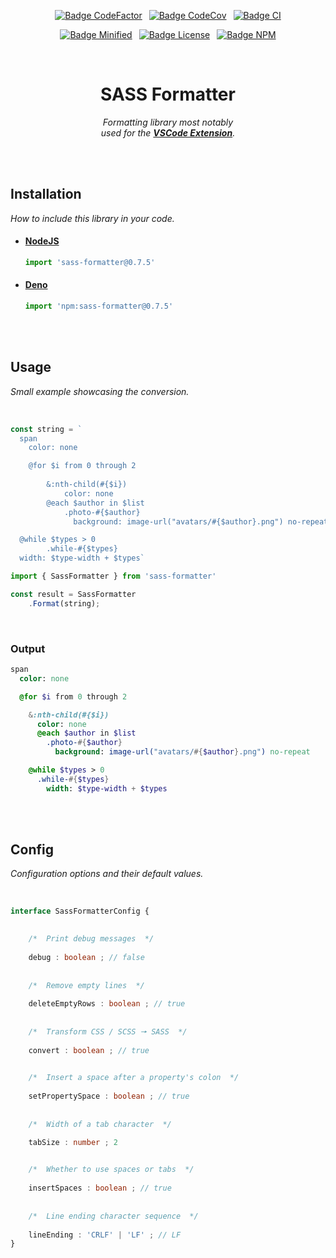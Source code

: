 
<div align = center>

[![Badge CodeFactor]][CodeFactor]  
[![Badge CodeCov]][CodeCov]  
[![Badge CI]][CI]

[![Badge Minified]][Minified]  
[![Badge License]][License]  
[![Badge NPM]][NPM]

<br>

# SASS Formatter

*Formatting library most notably*  
*used for the **[VSCode Extension]**.*

</div>

<br>
<br>

## Installation

*How to include this library in your code.*

-   #### [NodeJS]

    ```typescript
    import 'sass-formatter@0.7.5'
    ```

-   #### [Deno]

    ```typescript
    import 'npm:sass-formatter@0.7.5'
    ```

<br>
<br>

## Usage

*Small example showcasing the conversion.*

<br>

```typescript
const string = `
  span
    color: none

    @for $i from 0 through 2
       
        &:nth-child(#{$i})
            color: none
        @each $author in $list
            .photo-#{$author}
              background: image-url("avatars/#{$author}.png") no-repeat

  @while $types > 0
        .while-#{$types}
  width: $type-width + $types`
```

```typescript
import { SassFormatter } from 'sass-formatter'

const result = SassFormatter
    .Format(string);
```

<br>

### Output

```sass
span
  color: none

  @for $i from 0 through 2

    &:nth-child(#{$i})
      color: none
      @each $author in $list
        .photo-#{$author}
          background: image-url("avatars/#{$author}.png") no-repeat

    @while $types > 0
      .while-#{$types}
        width: $type-width + $types
```



<br>
<br>

## Config

*Configuration options and their default values.*

<br>

```ts
interface SassFormatterConfig {
    

    /*  Print debug messages  */
    
    debug : boolean ; // false
    
    
    /*  Remove empty lines  */
    
    deleteEmptyRows : boolean ; // true
    
    
    /*  Transform CSS / SCSS 🠖 SASS  */
    
    convert : boolean ; // true
    

    /*  Insert a space after a property's colon  */
    
    setPropertySpace : boolean ; // true
    
    
    /*  Width of a tab character  */

    tabSize : number ; 2
    

    /*  Whether to use spaces or tabs  */
    
    insertSpaces : boolean ; // true
    
    
    /*  Line ending character sequence  */
    
    lineEnding : 'CRLF' | 'LF' ; // LF
}
```

<br>


<!----------------------------------------------------------------------------->

[VSCode Extension]: https://github.com/TheRealSyler/vscode-sass-indented
[CodeFactor]: https://www.codefactor.io/repository/github/therealsyler/sass-formatter/overview/nestedprops
[Minified]: https://packagephobia.now.sh/result?p=sass-formatter
[CodeCov]: https://codecov.io/gh/TheRealSyler/sass-formatter
[NodeJS]: https://nodejs.org/en/
[Deno]: https://deno.land/
[NPM]: https://www.npmjs.com/package/sass-formatter
[CI]: https://github.com/TheRealSyler/sass-formatter/actions/workflows/main.yml

[License]: LICENSE


<!---------------------------------[ Badges ]---------------------------------->

[Badge CodeFactor]: https://img.shields.io/codefactor/grade/github/TheRealSyler/SASS-formatter?style=for-the-badge&labelColor=F44A6A&color=bf3a54&logoColor=white&logo=CodeFactor
[Badge Minified]: https://img.shields.io/bundlephobia/min/sass-formatter?style=for-the-badge&labelColor=00B0B9&color=008b90&logoColor=white&logo=GitLFS&label=Minified
[Badge License]: https://img.shields.io/badge/License-MIT-ac8b11.svg?style=for-the-badge&labelColor=yellow
[Badge CodeCov]: https://img.shields.io/codecov/c/github/TheRealSyler/sass-formatter?style=for-the-badge&labelColor=F01F7A&color=b3175d&logoColor=white&logo=CodeCov
[Badge NPM]: https://img.shields.io/npm/v/sass-formatter?style=for-the-badge&labelColor=CB3837&color=a52d2d&logoColor=white&logo=NPM
[Badge CI]: https://img.shields.io/github/actions/workflow/status/TheRealSyler/SASS-formatter/main.yml?branch=main&label=CI&style=for-the-badge&logoColor=white&logo=GitHub&labelColor=683D87&color=4f2f68
